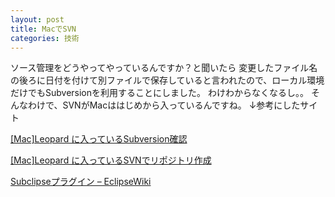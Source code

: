 ```yaml
---
layout: post
title: MacでSVN
categories: 技術
---
```


ソース管理をどうやってやっているんですか？と聞いたら
変更したファイル名の後ろに日付を付けて別ファイルで保存していると言われたので、ローカル環境だけでもSubversionを利用することにしました。
わけわからなくなるし。。
そんなわけで、SVNがMacははじめから入っているんですね。
↓参考にしたサイト

<a href="http://violentcoding.com/blog/2008/04/16/archives/115" target="_blank">[Mac]Leopard に入っているSubversion確認 </a>

<a href="http://violentcoding.com/blog/2008/04/17/archives/116" target="_blank">[Mac]Leopard に入っているSVNでリポジトリ作成</a>

<a href="http://www.eclipsewiki.net/eclipse/?Subclipse%A5%D7%A5%E9%A5%B0%A5%A4%A5%F3" target="_blank">Subclipseプラグイン – EclipseWiki</a>

